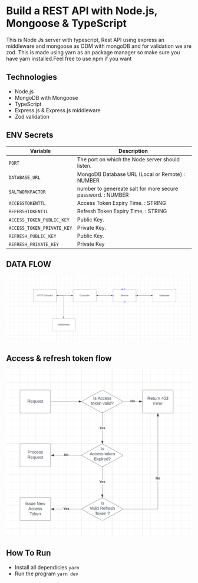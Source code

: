 # Build a REST API with Node.js, Mongoose & TypeScript

This is Node Js server with typescript, Rest API using express an middleware and mongoose as ODM with mongoDB and for validation we are zod.
This is made using yarn as an package manager so make sure you have yarn installed.Feel free to use npm if you want

## Technologies

- Node.js
- MongoDB with Mongoose
- TypeScript
- Express.js & Express.js middleware
- Zod validation

## ENV Secrets

| Variable                   | Description                                                 |
| -------------------------- | ----------------------------------------------------------- |
| `PORT`                     | The port on which the Node server should listen.            |
| `DATABASE_URL`             | MongoDB Database URL (Local or Remote) : NUMBER             |
| `SALTWORKFACTOR`           | number to genereate salt for more secure password. : NUMBER |
| `ACCESSTOKENTTL`           | Access Token Expiry Time. : STRING                          |
| `REFERSHTOKENTTL`          | Refresh Token Expiry Time. : STRING                         |
| `ACCESS_TOKEN_PUBLIC_KEY`  | Public Key.                                                 |
| `ACCESS_TOKEN_PRIVATE_KEY` | Private Key.                                                |
| `REFRESH_PUBLIC_KEY`       | Public Key.                                                 |
| `REFRESH_PRIVATE_KEY`      | Private Key                                                 |

## DATA FLOW

![](./flow-diagrams/flow.png)

## Access & refresh token flow

![](./flow-diagrams/refresh-token-flow.png)

## How To Run

- Install all dependicies
  `yarn`
- Run the program
  `yarn dev`
